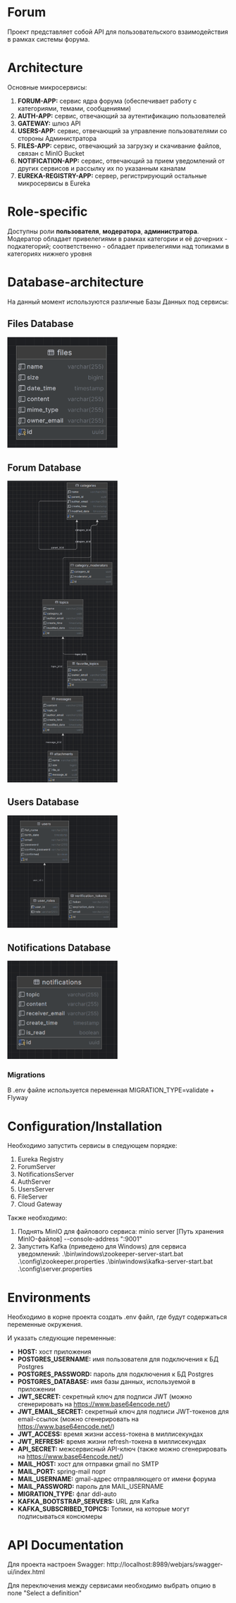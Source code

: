 # Forum

Проект представляет собой API для пользовательского взаимодействия в рамках системы форума.


# Architecture
Основные микросервисы:
1. **FORUM-APP:** сервис ядра форума (обеспечивает работу с категориями, темами, сообщениями)
2. **AUTH-APP:** сервис, отвечающий за аутентификацию пользователей
3. **GATEWAY:** шлюз API
4. **USERS-APP:** сервис, отвечающий за управление пользователями со стороны Администратора
5. **FILES-APP:** сервис, отвечающий за загрузку и скачивание файлов, связан с MinIO Bucket
6. **NOTIFICATION-APP:** сервис, отвечающий за прием уведомлений от других сервисов и рассылку их по указанным каналам
7. **EUREKA-REGISTRY-APP:** сервер, регистрирующий остальные микросервисы в Eureka


# Role-specific

Доступны роли **пользователя**, **модератора**, **администратора**.
Модератор обладает привелегиями в рамках категории и её дочерних - подкатегорий; 
соответственно - обладает привелегиями над топиками в категориях нижнего уровня

# Database-architecture
На данный момент используются различные Базы Данных под сервисы:

## Files Database
[<img src="docs/Files_DB.png" width="250" />](docs/Files_DB.png)

## Forum Database
[<img src="docs/Forum_DB.png" width="250" />](docs/Forum_DB.png)

## Users Database
[<img src="docs/Users_DB.png" width="250" />](docs/Users_DB.png)

## Notifications Database
[<img src="docs/Notifications_DB.png" width="250"  />](docs/Notifications_DB.png)

### Migrations
В .env файле используется переменная MIGRATION_TYPE=validate + Flyway


# Configuration/Installation

Необходимо запустить сервисы в следующем порядке:
1. Eureka Registry
2. ForumServer
3. NotificationsServer
4. AuthServer
5. UsersServer
6. FileServer
7. Cloud Gateway

Также необходимо:
1) Поднять MinIO для файлового сервиса:
minio server [Путь хранения MinIO-файлов] --console-address ":9001"
2) Запустить Kafka (приведено для Windows) для сервиса уведомлений:
.\bin\windows\zookeeper-server-start.bat .\config\zookeeper.properties
.\bin\windows\kafka-server-start.bat .\config\server.properties


# Environments

Необходимо в корне проекта создать .env файл, где будут содержаться переменные окружения.

И указать следующие переменные:
- **HOST:** хост приложения
- **POSTGRES_USERNAME:** имя пользователя для подключения к БД Postgres
- **POSTGRES_PASSWORD:** пароль для подключения к БД Postgres
- **POSTGRES_DATABASE:** имя базы данных, используемой в приложении
- **JWT_SECRET:** секретный ключ для подписи JWT (можно сгенерировать на https://www.base64encode.net/)
- **JWT_EMAIL_SECRET:** секретный ключ для подписи JWT-токенов для email-ссылок (можно сгенерировать на https://www.base64encode.net/)
- **JWT_ACCESS:** время жизни access-токена в миллисекундах
- **JWT_REFRESH:** время жизни refresh-токена в миллисекундах
- **API_SECRET:** межсервисный API-ключ (также можно сгенерировать на https://www.base64encode.net/)
- **MAIL_HOST:** хост для отправки gmail по SMTP
- **MAIL_PORT:** spring-mail порт
- **MAIL_USERNAME:** gmail-адрес отправляющего от имени форума
- **MAIL_PASSWORD:** пароль для MAIL_USERNAME
- **MIGRATION_TYPE:** флаг ddl-auto
- **KAFKA_BOOTSTRAP_SERVERS:** URL для Kafka
- **KAFKA_SUBSCRIBED_TOPICS:** Топики, на которые могут подписываться консюмеры


# API Documentation

Для проекта настроен Swagger:
http://localhost:8989/webjars/swagger-ui/index.html

Для переключения между сервисами необходимо выбрать опцию в поле "Select a definition"
